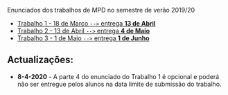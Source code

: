 Enunciados dos trabalhos de MPD no semestre de verão 2019/20

* [Trabalho 1 - 18 de Março `-->` entrega **13 de Abril**](trabalho1.md)
* [Trabalho 2 - 13 de Abril `-->` entrega **4 de Maio**](trabalho2.md)
* [Trabalho 3 - 1 de Maio `-->` entrega **1 de Junho**](trabalho3.md)

## Actualizações:

* **8-4-2020** - A parte 4 do enunciado do Trabalho 1 é opcional e poderá não ser 
entregue pelos alunos na data limite de submissão do trabalho.